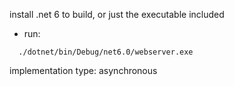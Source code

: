 install .net 6 to build, or just the executable included
- run:
```shell
  ./dotnet/bin/Debug/net6.0/webserver.exe
```

implementation type: asynchronous
